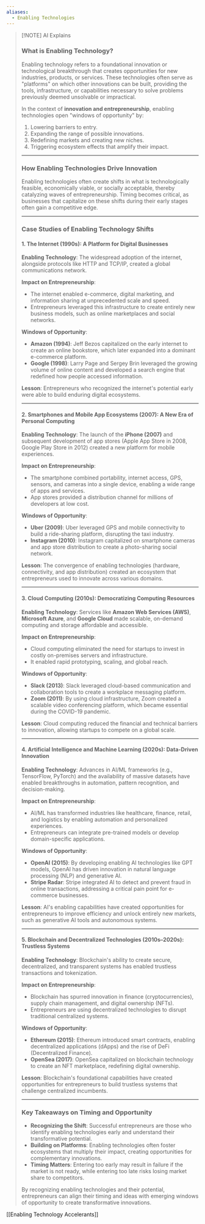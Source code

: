 ```yaml
---
aliases:
  - Enabling Technologies
---
```


> [!NOTE] AI Explains
> ### **What is Enabling Technology?**
> 
> Enabling technology refers to a foundational innovation or technological breakthrough that creates opportunities for new industries, products, or services. These technologies often serve as "platforms" on which other innovations can be built, providing the tools, infrastructure, or capabilities necessary to solve problems previously deemed unsolvable or impractical.
> 
> In the context of **innovation and entrepreneurship**, enabling technologies open "windows of opportunity" by:
> 
> 1. Lowering barriers to entry.
> 2. Expanding the range of possible innovations.
> 3. Redefining markets and creating new niches.
> 4. Triggering ecosystem effects that amplify their impact.
> 
> ---
> 
> ### **How Enabling Technologies Drive Innovation**
> 
> Enabling technologies often create shifts in what is technologically feasible, economically viable, or socially acceptable, thereby catalyzing waves of entrepreneurship. Timing becomes critical, as businesses that capitalize on these shifts during their early stages often gain a competitive edge.
> 
> ---
> 
> ### **Case Studies of Enabling Technology Shifts**
> 
> #### **1. The Internet (1990s): A Platform for Digital Businesses**
> 
> **Enabling Technology**: The widespread adoption of the internet, alongside protocols like HTTP and TCP/IP, created a global communications network.
> 
> **Impact on Entrepreneurship**:
> 
> - The internet enabled e-commerce, digital marketing, and information sharing at unprecedented scale and speed.
> - Entrepreneurs leveraged this infrastructure to create entirely new business models, such as online marketplaces and social networks.
> 
> **Windows of Opportunity**:
> 
> - **Amazon (1994)**: Jeff Bezos capitalized on the early internet to create an online bookstore, which later expanded into a dominant e-commerce platform.
> - **Google (1998)**: Larry Page and Sergey Brin leveraged the growing volume of online content and developed a search engine that redefined how people accessed information.
> 
> **Lesson**: Entrepreneurs who recognized the internet's potential early were able to build enduring digital ecosystems.
> 
> ---
> 
> #### **2. Smartphones and Mobile App Ecosystems (2007): A New Era of Personal Computing**
> 
> **Enabling Technology**: The launch of the **iPhone (2007)** and subsequent development of app stores (Apple App Store in 2008, Google Play Store in 2012) created a new platform for mobile experiences.
> 
> **Impact on Entrepreneurship**:
> 
> - The smartphone combined portability, internet access, GPS, sensors, and cameras into a single device, enabling a wide range of apps and services.
> - App stores provided a distribution channel for millions of developers at low cost.
> 
> **Windows of Opportunity**:
> 
> - **Uber (2009)**: Uber leveraged GPS and mobile connectivity to build a ride-sharing platform, disrupting the taxi industry.
> - **Instagram (2010)**: Instagram capitalized on smartphone cameras and app store distribution to create a photo-sharing social network.
> 
> **Lesson**: The convergence of enabling technologies (hardware, connectivity, and app distribution) created an ecosystem that entrepreneurs used to innovate across various domains.
> 
> ---
> 
> #### **3. Cloud Computing (2010s): Democratizing Computing Resources**
> 
> **Enabling Technology**: Services like **Amazon Web Services (AWS)**, **Microsoft Azure**, and **Google Cloud** made scalable, on-demand computing and storage affordable and accessible.
> 
> **Impact on Entrepreneurship**:
> 
> - Cloud computing eliminated the need for startups to invest in costly on-premises servers and infrastructure.
> - It enabled rapid prototyping, scaling, and global reach.
> 
> **Windows of Opportunity**:
> 
> - **Slack (2013)**: Slack leveraged cloud-based communication and collaboration tools to create a workplace messaging platform.
> - **Zoom (2011)**: By using cloud infrastructure, Zoom created a scalable video conferencing platform, which became essential during the COVID-19 pandemic.
> 
> **Lesson**: Cloud computing reduced the financial and technical barriers to innovation, allowing startups to compete on a global scale.
> 
> ---
> 
> #### **4. Artificial Intelligence and Machine Learning (2020s): Data-Driven Innovation**
> 
> **Enabling Technology**: Advances in AI/ML frameworks (e.g., TensorFlow, PyTorch) and the availability of massive datasets have enabled breakthroughs in automation, pattern recognition, and decision-making.
> 
> **Impact on Entrepreneurship**:
> 
> - AI/ML has transformed industries like healthcare, finance, retail, and logistics by enabling automation and personalized experiences.
> - Entrepreneurs can integrate pre-trained models or develop domain-specific applications.
> 
> **Windows of Opportunity**:
> 
> - **OpenAI (2015)**: By developing enabling AI technologies like GPT models, OpenAI has driven innovation in natural language processing (NLP) and generative AI.
> - **Stripe Radar**: Stripe integrated AI to detect and prevent fraud in online transactions, addressing a critical pain point for e-commerce businesses.
> 
> **Lesson**: AI's enabling capabilities have created opportunities for entrepreneurs to improve efficiency and unlock entirely new markets, such as generative AI tools and autonomous systems.
> 
> ---
> 
> #### **5. Blockchain and Decentralized Technologies (2010s–2020s): Trustless Systems**
> 
> **Enabling Technology**: Blockchain's ability to create secure, decentralized, and transparent systems has enabled trustless transactions and tokenization.
> 
> **Impact on Entrepreneurship**:
> 
> - Blockchain has spurred innovation in finance (cryptocurrencies), supply chain management, and digital ownership (NFTs).
> - Entrepreneurs are using decentralized technologies to disrupt traditional centralized systems.
> 
> **Windows of Opportunity**:
> 
> - **Ethereum (2015)**: Ethereum introduced smart contracts, enabling decentralized applications (dApps) and the rise of DeFi (Decentralized Finance).
> - **OpenSea (2017)**: OpenSea capitalized on blockchain technology to create an NFT marketplace, redefining digital ownership.
> 
> **Lesson**: Blockchain's foundational capabilities have created opportunities for entrepreneurs to build trustless systems that challenge centralized incumbents.
> 
> ---
> 
> ### **Key Takeaways on Timing and Opportunity**
> 
> - **Recognizing the Shift**: Successful entrepreneurs are those who identify enabling technologies early and understand their transformative potential.
> - **Building on Platforms**: Enabling technologies often foster ecosystems that multiply their impact, creating opportunities for complementary innovations.
> - **Timing Matters**: Entering too early may result in failure if the market is not ready, while entering too late risks losing market share to competitors.
> 
> By recognizing enabling technologies and their potential, entrepreneurs can align their timing and ideas with emerging windows of opportunity to create transformative innovations.

[[Enabling Technology Accelerants]]
